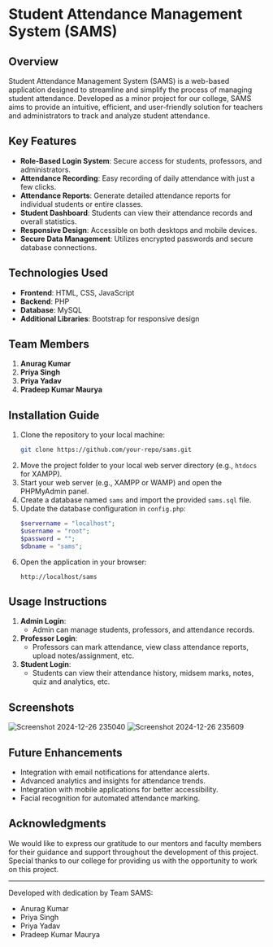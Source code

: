 # Student Attendance Management System (SAMS)

## Overview
Student Attendance Management System (SAMS) is a web-based application designed to streamline and simplify the process of managing student attendance. Developed as a minor project for our college, SAMS aims to provide an intuitive, efficient, and user-friendly solution for teachers and administrators to track and analyze student attendance.

## Key Features
- **Role-Based Login System**: Secure access for students, professors, and administrators.
- **Attendance Recording**: Easy recording of daily attendance with just a few clicks.
- **Attendance Reports**: Generate detailed attendance reports for individual students or entire classes.
- **Student Dashboard**: Students can view their attendance records and overall statistics.
- **Responsive Design**: Accessible on both desktops and mobile devices.
- **Secure Data Management**: Utilizes encrypted passwords and secure database connections.

## Technologies Used
- **Frontend**: HTML, CSS, JavaScript
- **Backend**: PHP
- **Database**: MySQL
- **Additional Libraries**: Bootstrap for responsive design

## Team Members
1. **Anurag Kumar**
2. **Priya Singh**
3. **Priya Yadav**
4. **Pradeep Kumar Maurya**

## Installation Guide
1. Clone the repository to your local machine:
   ```bash
   git clone https://github.com/your-repo/sams.git
   ```
2. Move the project folder to your local web server directory (e.g., `htdocs` for XAMPP).
3. Start your web server (e.g., XAMPP or WAMP) and open the PHPMyAdmin panel.
4. Create a database named `sams` and import the provided `sams.sql` file.
5. Update the database configuration in `config.php`:
   ```php
   $servername = "localhost";
   $username = "root";
   $password = "";
   $dbname = "sams";
   ```
6. Open the application in your browser:
   ```
   http://localhost/sams
   ```

## Usage Instructions
1. **Admin Login**:
   - Admin can manage students, professors, and attendance records.
2. **Professor Login**:
   - Professors can mark attendance, view class attendance reports, upload notes/assignment, etc.
3. **Student Login**:
   - Students can view their attendance history, midsem marks, notes, quiz and analytics, etc.

## Screenshots
![Screenshot 2024-12-26 235040](https://github.com/user-attachments/assets/c644a1c9-6645-4acb-a2de-5d5524e10dc9)
![Screenshot 2024-12-26 235609](https://github.com/user-attachments/assets/7c50404e-1bb3-491f-a4b5-3118c8aad36a)

## Future Enhancements
- Integration with email notifications for attendance alerts.
- Advanced analytics and insights for attendance trends.
- Integration with mobile applications for better accessibility.
- Facial recognition for automated attendance marking.

## Acknowledgments
We would like to express our gratitude to our mentors and faculty members for their guidance and support throughout the development of this project. Special thanks to our college for providing us with the opportunity to work on this project.

---

Developed with dedication by Team SAMS:
- Anurag Kumar
- Priya Singh
- Priya Yadav
- Pradeep Kumar Maurya
